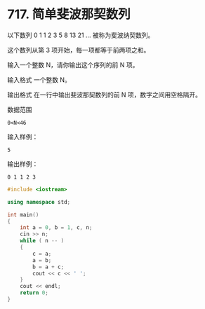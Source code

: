 # 717. 简单斐波那契数列

以下数列 0 1 1 2 3 5 8 13 21 ... 被称为斐波纳契数列。

这个数列从第 3
 项开始，每一项都等于前两项之和。

输入一个整数 N，请你输出这个序列的前 N 项。

输入格式
一个整数 N。

输出格式
在一行中输出斐波那契数列的前 N 项，数字之间用空格隔开。

数据范围
```
0<N<46
```
输入样例：
```
5
```
输出样例：
```
0 1 1 2 3
```


```c++
#include <iostream>

using namespace std;

int main()
{
	int a = 0, b = 1, c, n;
	cin >> n;
	while ( n -- )
	{
		c = a;
		a = b;
		b = a + c;
		cout << c << ' ';
	}
	cout << endl;
	return 0;
}
